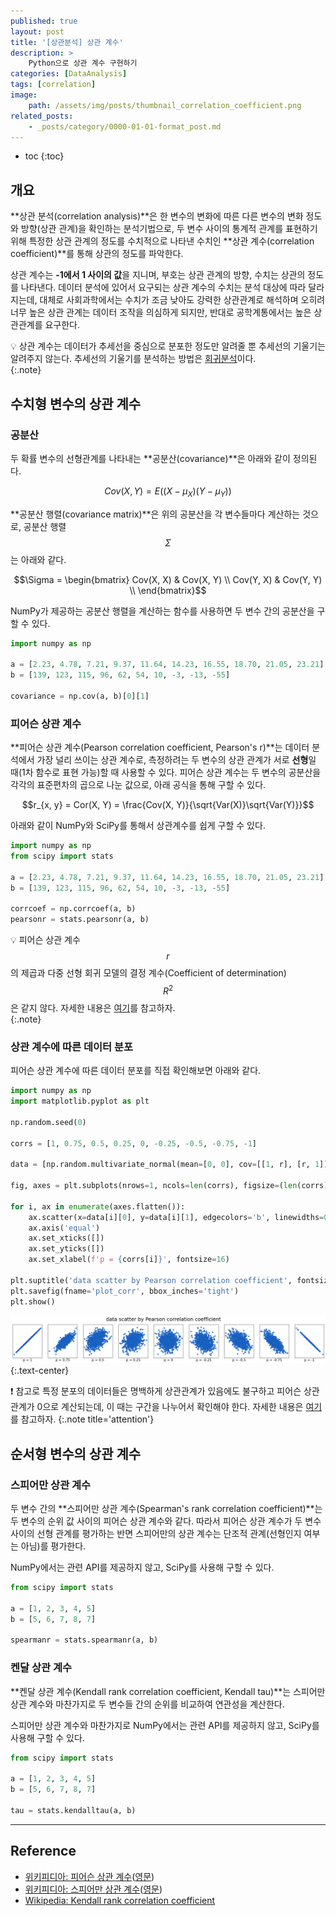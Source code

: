 ```yaml
---
published: true
layout: post
title: '[상관분석] 상관 계수'
description: >
    Python으로 상관 계수 구현하기
categories: [DataAnalysis]
tags: [correlation]
image:
    path: /assets/img/posts/thumbnail_correlation_coefficient.png
related_posts:
    - _posts/category/0000-01-01-format_post.md
---
```

* toc
{:toc}

## 개요

**상관 분석(correlation analysis)**은 한 변수의 변화에 따른 다른 변수의 변화 정도와 방향(상관 관계)을 확인하는 분석기법으로, 두 변수 사이의 통계적 관계를 표현하기 위해 특정한 상관 관계의 정도를 수치적으로 나타낸 수치인 **상관 계수(correlation coefficient)**를 통해 상관의 정도를 파악한다.  

상관 계수는 **-1에서 1 사이의 값**을 지니며, 부호는 상관 관계의 방향, 수치는 상관의 정도를 나타낸다. 데이터 분석에 있어서 요구되는 상관 계수의 수치는 분석 대상에 따라 달라지는데, 대체로 사회과학에서는 수치가 조금 낮아도 강력한 상관관계로 해석하며 오히려 너무 높은 상관 관계는 데이터 조작을 의심하게 되지만, 반대로 공학계통에서는 높은 상관관계를 요구한다.  

💡 상관 계수는 데이터가 추세선을 중심으로 분포한 정도만 알려줄 뿐 추세선의 기울기는 알려주지 않는다. 추세선의 기울기를 분석하는 방법은 [회귀분석](/dataanalysis/regression_statsmodels/)이다.  
{:.note}

## 수치형 변수의 상관 계수

### 공분산

두 확률 변수의 선형관계를 나타내는 **공분산(covariance)**은 아래와 같이 정의된다.  

$$Cov(X, Y) = E((X - \mu_{X})(Y - \mu_{Y}))$$

**공분산 행렬(covariance matrix)**은 위의 공분산을 각 변수들마다 계산하는 것으로, 공분산 행렬 $$\Sigma$$는 아래와 같다.  

$$\Sigma = \begin{bmatrix}
Cov(X, X) & Cov(X, Y) \\
Cov(Y, X) & Cov(Y, Y) \\
\end{bmatrix}$$

NumPy가 제공하는 공분산 행렬을 계산하는 함수를 사용하면 두 변수 간의 공분산을 구할 수 있다.  

```python
import numpy as np

a = [2.23, 4.78, 7.21, 9.37, 11.64, 14.23, 16.55, 18.70, 21.05, 23.21]
b = [139, 123, 115, 96, 62, 54, 10, -3, -13, -55]

covariance = np.cov(a, b)[0][1]
```

### 피어슨 상관 계수

**피어슨 상관 계수(Pearson correlation coefficient, Pearson's r)**는 데이터 분석에서 가장 널리 쓰이는 상관 계수로, 측정하려는 두 변수의 상관 관계가 서로 **선형**일 때(1차 함수로 표현 가능)할 때 사용할 수 있다. 피어슨 상관 계수는 두 변수의 공분산을 각각의 표준편차의 곱으로 나눈 값으로, 아래 공식을 통해 구할 수 있다.  

$$r_{x, y} = Cor(X, Y) = \frac{Cov(X, Y)}{\sqrt{Var(X)}\sqrt{Var(Y)}}$$

아래와 같이 NumPy와 SciPy를 통해서 상관계수를 쉽게 구할 수 있다.  

```python
import numpy as np
from scipy import stats

a = [2.23, 4.78, 7.21, 9.37, 11.64, 14.23, 16.55, 18.70, 21.05, 23.21]
b = [139, 123, 115, 96, 62, 54, 10, -3, -13, -55]

corrcoef = np.corrcoef(a, b)
pearsonr = stats.pearsonr(a, b)
```

💡 피어슨 상관 계수 $$r$$의 제곱과 다중 선형 회귀 모델의 결정 계수(Coefficient of determination) $$R^{2}$$은 같지 않다. 자세한 내용은 [여기](https://rython.tistory.com/17)를 참고하자.  
{:.note}

### 상관 계수에 따른 데이터 분포

피어슨 상관 계수에 따른 데이터 분포를 직접 확인해보면 아래와 같다.  

```python
import numpy as np
import matplotlib.pyplot as plt

np.random.seed(0)

corrs = [1, 0.75, 0.5, 0.25, 0, -0.25, -0.5, -0.75, -1]

data = [np.random.multivariate_normal(mean=[0, 0], cov=[[1, r], [r, 1]], size=1000).T for r in corrs]

fig, axes = plt.subplots(nrows=1, ncols=len(corrs), figsize=(len(corrs)*3, 3))

for i, ax in enumerate(axes.flatten()):
    ax.scatter(x=data[i][0], y=data[i][1], edgecolors='b', linewidths=0.3)
    ax.axis('equal')
    ax.set_xticks([])
    ax.set_yticks([])
    ax.set_xlabel(f'p = {corrs[i]}', fontsize=16)

plt.suptitle('data scatter by Pearson correlation coefficient', fontsize=24, y=1.05)
plt.savefig(fname='plot_corr', bbox_inches='tight')
plt.show()
```

![plot_corr.png](/assets/img/posts/plot_corr.png)
{:.text-center}

❗ 참고로 특정 분포의 데이터들은 명백하게 상관관계가 있음에도 불구하고 피어슨 상관관계가 0으로 계산되는데, 이 때는 구간을 나누어서 확인해야 한다. 자세한 내용은 [여기](https://datascienceschool.net/02%20mathematics/07.05%20%EA%B3%B5%EB%B6%84%EC%82%B0%EA%B3%BC%20%EC%83%81%EA%B4%80%EA%B3%84%EC%88%98.html#id8)를 참고하자.
{:.note title='attention'}

## 순서형 변수의 상관 계수

### 스피어만 상관 계수

두 변수 간의 **스피어만 상관 계수(Spearman's rank correlation coefficient)**는 두 변수의 순위 값 사이의 피어슨 상관 계수와 같다. 따라서 피어슨 상관 계수가 두 변수 사이의 선형 관계를 평가하는 반면 스피어만의 상관 계수는 단조적 관계(선형인지 여부는 아님)를 평가한다.  

NumPy에서는 관련 API를 제공하지 않고, SciPy를 사용해 구할 수 있다.  

```python
from scipy import stats

a = [1, 2, 3, 4, 5]
b = [5, 6, 7, 8, 7]

spearmanr = stats.spearmanr(a, b)
```

### 켄달 상관 계수

**켄달 상관 계수(Kendall rank correlation coefficient, Kendall tau)**는 스피어만 상관 계수와 마찬가지로 두 변수들 간의 순위를 비교하여 연관성을 계산한다.  

스피어만 상관 계수와 마찬가지로 NumPy에서는 관련 API를 제공하지 않고, SciPy를 사용해 구할 수 있다.  

```python
from scipy import stats

a = [1, 2, 3, 4, 5]
b = [5, 6, 7, 8, 7]

tau = stats.kendalltau(a, b)
```

---
## Reference
- [위키피디아: 피어슨 상관 계수](https://ko.wikipedia.org/wiki/%ED%94%BC%EC%96%B4%EC%8A%A8_%EC%83%81%EA%B4%80_%EA%B3%84%EC%88%98)([영문](https://en.wikipedia.org/wiki/Pearson_correlation_coefficient))
- [위키피디아: 스피어만 상관 계수](https://ko.wikipedia.org/wiki/%EC%8A%A4%ED%94%BC%EC%96%B4%EB%A8%BC_%EC%83%81%EA%B4%80_%EA%B3%84%EC%88%98)([영문](https://en.wikipedia.org/wiki/Spearman%27s_rank_correlation_coefficient))
- [Wikipedia: Kendall rank correlation coefficient](https://en.wikipedia.org/wiki/Kendall_rank_correlation_coefficient)